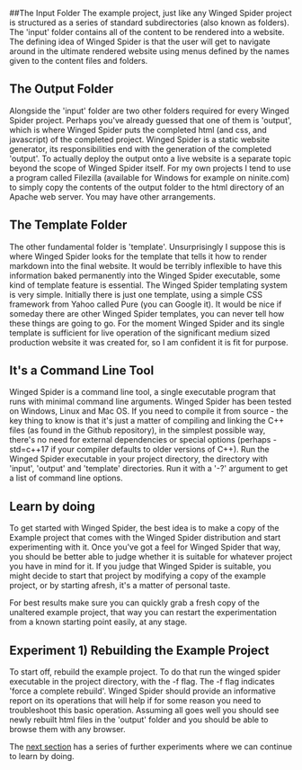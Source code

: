 ##The Input Folder
The example project, just like any Winged Spider project is structured as a series of
standard subdirectories (also known as folders). The 'input' folder contains all of
the content to be rendered into a website. The defining idea of Winged Spider
is that the user will get to navigate around in the ultimate rendered website using
menus defined by the names given to the content files and folders.

## The Output Folder
Alongside the 'input' folder are two other folders required for every Winged Spider
project. Perhaps you've already guessed that one of them is 'output', which is where
Winged Spider puts the completed html (and css, and javascript) of the completed
project. Winged Spider is a static website generator, its responsibilities end with
the generation of the completed 'output'. To actually deploy the output onto a live
website is a separate topic beyond the scope of Winged Spider itself. For my own
projects I tend to use a program called Filezilla (available for Windows for example
on ninite.com) to simply copy the contents of the output folder to the html directory
of an Apache web server. You may have other arrangements.

## The Template Folder
The other fundamental folder is 'template'. Unsurprisingly I suppose this is where
Winged Spider looks for the template that tells it how to render markdown into
the final website. It would be terribly inflexible to have this information baked
permanently into the Winged Spider executable, some kind of template feature is
essential. The Winged Spider templating system is very simple. Initially there is
just one template, using a simple CSS framework from Yahoo called Pure (you can
Google it). It would be nice if someday there are other Winged Spider templates,
you can never tell how these things are going to go. For the moment Winged Spider
and its single template is sufficient for live operation of the significant medium
sized production website it was created for, so I am confident it is fit for purpose.

## It's a Command Line Tool
Winged Spider is a command line tool, a single executable program that
runs with minimal command line arguments. Winged Spider has been tested
on Windows, Linux and Mac OS. If you need to compile it from source - the
key thing to know is that it's just a matter of compiling and linking the
C++ files (as found in the Github repository), in the simplest possible
way, there's no need for external dependencies or special
options (perhaps -std=c++17 if your compiler defaults to older versions
of C++). Run the Winged Spider executable in your project directory, the
directory with 'input', 'output' and 'template' directories. Run it
with a '-?' argument to get a list of command line options.

## Learn by doing
To get started with Winged Spider, the best idea is to make a copy of the
Example project that comes with the Winged Spider distribution and start
experimenting with it. Once you've got a feel for Winged Spider that way,
you should be better able to judge whether it is suitable for whatever
project you have in mind for it. If you judge that Winged Spider is
suitable, you might decide to start that project by modifying a copy of
the example project, or by starting afresh, it's a matter of personal
taste.

For best results make sure you can quickly grab a fresh copy of the
unaltered example project, that way you can restart the experimentation
from a known starting point easily, at any stage.

## Experiment 1) Rebuilding the Example Project
To start off, rebuild the example project. To do that run the winged spider
executable in the project directory, with the -f flag. The -f flag indicates
'force a complete rebuild'. Winged Spider should provide an informative report
on its operations that will help if for some reason you need to troubleshoot
this basic operation. Assuming all goes well you should see newly rebuilt
html files in the 'output' folder and you should be able to browse them with
any browser.

The [next section](experiments.html) has a series of further experiments where
we can continue to learn by doing.
